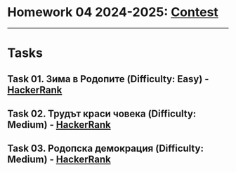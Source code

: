 # Homework 04 2024-2025: [Contest](<https://www.hackerrank.com/contests/sda-hw-4-2024/challenges>)

---

# Tasks

## Task 01. Зима в Родопите (Difficulty: Easy) - [HackerRank](<https://www.hackerrank.com/contests/sda-hw-4-2024/challenges/challenge-3724>)

## Task 02. Трудът краси човека (Difficulty: Medium) - [HackerRank](<https://www.hackerrank.com/contests/sda-hw-4-2024/challenges/challenge-3723>)

## Task 03. Родопска демокрация (Difficulty: Medium) - [HackerRank](<https://www.hackerrank.com/contests/sda-hw-4-2024/challenges/challenge-3722>)